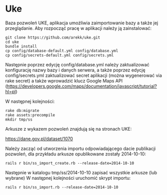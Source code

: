 Uke
===

Baza pozwoleń UKE, aplikacja umożliwia zaimportowanie bazy a także jej przeglądanie. Aby rozpocząć pracę w aplikacji należy ją zainstalować:

```
git clone https://github.com/arekk/uke.git
cd uke
bundle install
cp config/database-default.yml config/database.yml
cp config/secrets-default.yml config/secrets.yml
```

Następnie poprzez edycję config/database.yml należy zaktualizować konfigurację nazwy bazy i danych serwera, a także poprzez
edycję config/secrets.yml zaktualizować secret aplikacji (można wygenerować via rake secret) a także wprowadzić klucz Google
Maps API (https://developers.google.com/maps/documentation/javascript/tutorial?hl=pl)

W następnej kolejności:

```
rake db:migrate
rake assets:precompile
mkdir tmp/ss
```
Arkusze z wykazem pozwoleń znajdują się na stronach UKE: 

https://dane.gov.pl/dataset/1070

Należy zacząć od utworzenia importu odpowiadającego dacie publikacji pozwoleń, dla przykładu arkusze opublikowane zostały 2014-10-10:

```
rails r bin/ss_import_create.rb --release-date=2014-10-10
```

Następnie w katalogu tmp/ss/2014-10-10 zapisać wszystkie arkusze (lub wybrane)
W następnej kolejności uruchomić skrypt importu:

```
rails r bin/ss_import.rb --release-date=2014-10-10
```
